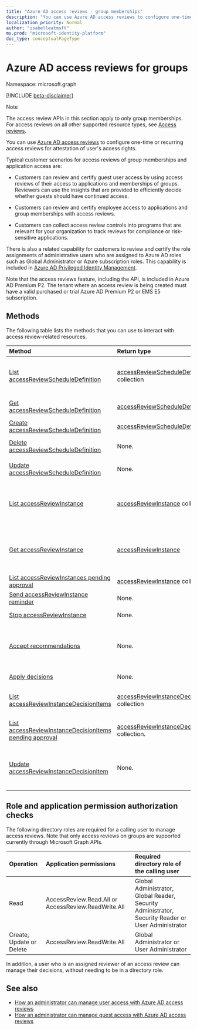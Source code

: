 ```yaml
---
title: "Azure AD access reviews - group memberships"
description: "You can use Azure AD access reviews to configure one-time or recurring access reviews for attestation of user's access rights. This documentation serves the 2nd version of the APIs."
localization_priority: Normal
author: "isabelleatmsft"
ms.prod: "microsoft-identity-platform"
doc_type: conceptualPageType
---
```


# Azure AD access reviews for groups

Namespace: microsoft.graph

[!INCLUDE [beta-disclaimer](../../includes/beta-disclaimer.md)]

>[!NOTE]
>The access review APIs in this section apply to only group memberships. For access reviews on all other supported resource types, see [Access reviews](accessreviews-root.md).


You can use [Azure AD access reviews](/azure/active-directory/active-directory-azure-ad-controls-access-reviews-overview) to configure one-time or recurring access reviews for attestation of user's access rights.

Typical customer scenarios for access reviews of group memberships and application access are:

- Customers can review and certify guest user access by using access reviews of their access to applications and memberships of groups. Reviewers can use the insights that are provided to efficiently decide whether guests should have continued access.

- Customers can review and certify employee access to applications and group memberships with access reviews.

- Customers can collect access review controls into programs that are relevant for your organization to track reviews for compliance or risk-sensitive applications.

There is also a related capability for customers to review and certify the role assignments of administrative users who are assigned to Azure AD roles such as Global Administrator or Azure subscription roles.  This capability is included in [Azure AD Privileged Identity Management](privilegedidentitymanagement-root.md).

Note that the access reviews feature, including the API, is included in Azure AD Premium P2.  The tenant where an access review is being created must have a valid purchased or trial Azure AD Premium P2 or EMS E5 subscription.


## Methods

The following table lists the methods that you can use to interact with access review-related resources.

| Method		   | Return type	|Description|
|:---------------|:--------|:----------|
|[List accessReviewScheduleDefinition](../api/accessreviewscheduledefinition-list.md) | [accessReviewScheduleDefinition](accessreviewscheduledefinition.md) collection | Lists every `accessReviewScheduleDefinition`. Does not include associated `accessReviewInstance` instances in listings. |
|[Get accessReviewScheduleDefinition](../api/accessreviewscheduledefinition-get.md) | [accessReviewScheduleDefinition](accessreviewscheduledefinition.md) | Get an `accessReviewScheduleDefinition` with a specified id. |
|[Create accessReviewScheduleDefinition](../api/accessreviewscheduledefinition-create.md) | [accessReviewScheduleDefinition](accessreviewscheduledefinition.md) | Create a new `accessReviewScheduleDefinition`. |
|[Delete accessReviewScheduleDefinition](../api/accessreviewscheduledefinition-delete.md) | None. | Delete an `accessReviewScheduleDefinition` with a specified ID. |
|[Update accessReviewScheduleDefinition](../api/accessreviewscheduledefinition-update.md) | None. | Update properties of an `accessReviewScheduleDefinition` with a specified ID. |
|[List accessReviewInstance](../api/accessreviewinstance-list.md) | [accessReviewInstance](accessreviewinstance.md) collection | Lists every `accessReviewInstance` for a specific `accessReviewScheduleDefinition`. Does not include associated `accessReviewInstanceDecisionItem`s in listings. |
|[Get accessReviewInstance](../api/accessreviewinstance-get.md) | [accessReviewInstance](accessreviewinstance.md) | Returns `accessReviewInstance` for an `accessReviewScheduleDefinition`. Does not include associated `accessReviewInstanceDecisionItem`s in object. |
|[List accessReviewInstances pending approval](../api/accessreviewinstance-pendingaccessreviewinstances.md) | [accessReviewInstance](accessreviewinstance.md) collection. | Get all `accessReviewInstance` assigned to the calling user. |
|[Send accessReviewInstance reminder](../api/accessreviewinstance-sendreminder.md) | None. | Send a reminder to the reviewers of an `accessReviewInstance`. |
|[Stop accessReviewInstance](../api/accessreviewinstance-stop.md) | None. | Manually stop an `accessReviewInstance`. |
|[Accept recommendations](../api/accessreviewinstance-acceptrecommendations.md) | None. | Allows the calling user to accept the decision recommendation for each NotReviewed `accessReviewInstanceDecisionItem` that they are the reviewer on for a specific `accessReviewInstance`. |
|[Apply decisions](../api/accessreviewinstance-applydecisions.md) | None. | Manually apply decision on an `accessReviewInstance`. |
|[List accessReviewInstanceDecisionItems](../api/accessreviewinstancedecisionitem-list.md) | [accessReviewInstanceDecisionItem](accessreviewinstancedecisionitem.md) collection | Lists every `accessReviewInstanceDecisionItem` for a specific `accessReviewInstance`. |
|[List accessReviewInstanceDecisionItems pending approval](../api/accessreviewinstancedecisionitem-listpendingapproval.md) | [accessReviewInstanceDecisionItem](accessreviewinstancedecisionitem.md) collection. | Get all `accessReviewInstanceDecisionItems` assigned to the calling user, for a specific `accessReviewInstance`. |
|[Update accessReviewInstanceDecisionItem](../api/accessreviewinstancedecisionitem-update.md) | None. | For any `accessReviewInstanceDecisionItems` that the calling user is assigned a reviewer on, calling user can record a decision by patching the decision object. |

## Role and application permission authorization checks

The following directory roles are required for a calling user to manage access reviews. Note that only access reviews on groups are supported currently through Microsoft Graph APIs.

| Operation | Application permissions | Required directory role of the calling user |
|:------------------|:------------|:--------------------------------------------|
| Read | AccessReview.Read.All or AccessReview.ReadWrite.All | Global Administrator, Global Reader, Security Administrator, Security Reader or User Administrator |
| Create, Update or Delete | AccessReview.ReadWrite.All | Global Administrator or User Administrator |

In addition, a user who is an assigned reviewer of an access review can manage their decisions, without needing to be in a directory role.

## See also

- [How an administrator can manage user access with Azure AD access reviews](/azure/active-directory/active-directory-azure-ad-controls-manage-user-access-with-access-reviews)
- [How an administrator can manage guest access with Azure AD access reviews](/azure/active-directory/active-directory-azure-ad-controls-manage-guest-access-with-access-reviews)


<!--
{
  "type": "#page.annotation",
  "description": "Service root",
  "keywords": "",
  "section": "documentation",
  "tocPath": "",
  "suppressions": []
}
-->


